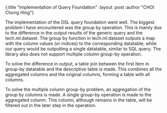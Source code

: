 {:title  "Implementation of Query Foundation"
 :layout :post
 :author "CHOI Chong Hing"}

The implementation of the DSL query foundation went well. The biggest problem I have encountered was the group by operation. This is mainly due to the difference in the output results of the generic query and the tech.ml.dataset. The group by function in tech.ml.dataset outputs a map with the column values (or indices) to the corresponding datatable; while our query would be outputting a single datatable, similar to SQL query. The library also does not support multiple column group-by operation.

To solve the difference in output, a table join between the first item in group-by datatable and the descriptive table is made. This combines all the aggregated columns and the original columns, forming a table with all columns.

To solve the multiple column group-by problem, an aggregation of the group by columns is made. A single group-by operation is made to the aggregated column. This column, although remains in the table, will be filtered out in the later step in the operation.
